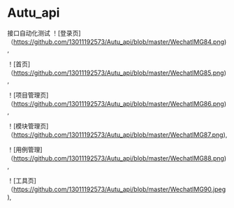 # Autu_api
接口自动化测试
！[登录页]（https://github.com/13011192573/Autu_api/blob/master/WechatIMG84.png),

！[首页]（https://github.com/13011192573/Autu_api/blob/master/WechatIMG85.png),

！[项目管理页]（https://github.com/13011192573/Autu_api/blob/master/WechatIMG86.png),

！[模块管理页]（https://github.com/13011192573/Autu_api/blob/master/WechatIMG87.png),

！[用例管理]（https://github.com/13011192573/Autu_api/blob/master/WechatIMG88.png),

！[工具页]（https://github.com/13011192573/Autu_api/blob/master/WechatIMG90.jpeg),
